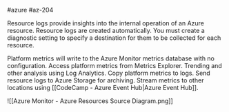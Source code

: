 #azure #az-204 

Resource logs provide insights into the internal operation of an Azure resource.
Resource logs are created automatically.
You must create a diagnostic setting to specify a destination for them to be collected for each resource.

Platform metrics will write to the Azure Monitor metrics database with no configuration.
Access platform metrics from Metrics Explorer.
Trending and other analysis using Log Analytics.
Copy platform metrics to logs.
Send resource logs to Azure Storage for archiving.
Stream metrics to other locations using [[CodeCamp - Azure Event Hub|Azure Event Hub]].

![[Azure Monitor - Azure Resources Source Diagram.png]]